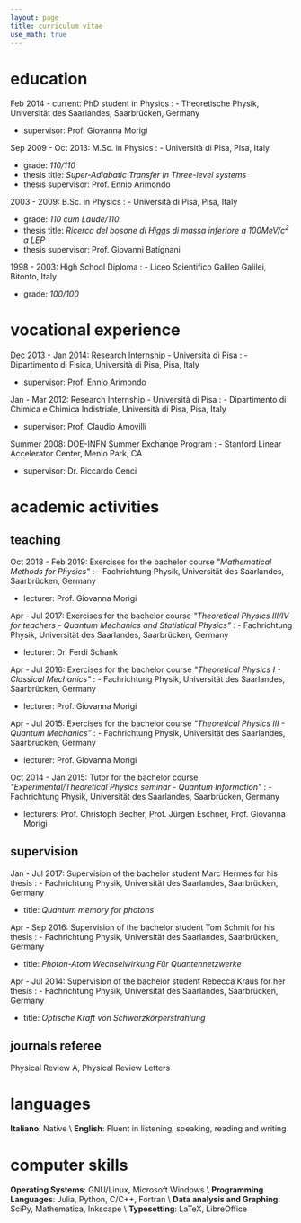 ```yaml
---
layout: page
title: curriculum vitae
use_math: true
---
```


# education

Feb 2014 - current:  PhD student in Physics
:  - Theoretische Physik, Universität des Saarlandes, Saarbrücken, Germany
   - supervisor: Prof. Giovanna Morigi

Sep 2009 - Oct 2013: M.Sc. in Physics
:  - Università di Pisa, Pisa, Italy
   - grade: *110/110*
   - thesis title: *Super-Adiabatic Transfer in Three-level systems*
   - thesis supervisor: Prof. Ennio Arimondo

2003 - 2009: B.Sc. in Physics
:  - Università di Pisa, Pisa, Italy
   - grade: *110 cum Laude/110*
   - thesis title: *Ricerca del bosone di Higgs di massa inferiore a $100 \mathrm{MeV/c^2}$ a LEP*
   - thesis supervisor: Prof. Giovanni Batignani

1998 - 2003: High School Diploma
:  - Liceo Scientifico Galileo Galilei, Bitonto, Italy
   - grade: *100/100*


# vocational experience

Dec 2013 - Jan 2014: Research Internship - Università di Pisa
:  - Dipartimento di Fisica, Università di Pisa, Pisa, Italy
   - supervisor:  Prof. Ennio Arimondo

Jan - Mar 2012: Research Internship - Università di Pisa
:  - Dipartimento di Chimica e Chimica Indistriale, Università di Pisa, Pisa, Italy
   - supervisor:  Prof. Claudio Amovilli

Summer 2008: DOE-INFN Summer Exchange Program
:  - Stanford Linear Accelerator Center, Menlo Park, CA
   - supervisor:  Dr. Riccardo Cenci


# academic activities

## teaching

Oct 2018 - Feb 2019: Exercises for the bachelor course *"Mathematical Methods for Physics"*
:  - Fachrichtung Physik, Universität des Saarlandes, Saarbrücken, Germany
   - lecturer: Prof. Giovanna Morigi

Apr - Jul 2017: Exercises for the bachelor course *"Theoretical Physics III/IV for teachers - Quantum Mechanics and Statistical Physics"*
:  - Fachrichtung Physik, Universität des Saarlandes, Saarbrücken, Germany
   - lecturer: Dr. Ferdi Schank
    
Apr - Jul 2016: Exercises for the bachelor course *"Theoretical Physics I - Classical Mechanics"*
:  - Fachrichtung Physik, Universität des Saarlandes, Saarbrücken, Germany
   - lecturer: Prof. Giovanna Morigi
    
Apr - Jul 2015: Exercises for the bachelor course *"Theoretical Physics III - Quantum Mechanics"*
:  - Fachrichtung Physik, Universität des Saarlandes, Saarbrücken, Germany
   - lecturer: Prof. Giovanna Morigi
    
Oct 2014 - Jan 2015: Tutor for the bachelor course *"Experimental/Theoretical Physics seminar - Quantum Information"*
:  - Fachrichtung Physik, Universität des Saarlandes, Saarbrücken, Germany
   - lecturers: Prof. Christoph Becher, Prof. Jürgen Eschner, Prof. Giovanna Morigi

## supervision

Jan - Jul 2017: Supervision of the bachelor student Marc Hermes for his thesis
:  - Fachrichtung Physik, Universität des Saarlandes, Saarbrücken, Germany
   - title: *Quantum memory for photons*
    
Apr - Sep 2016: Supervision of the bachelor student Tom Schmit for his thesis
:  - Fachrichtung Physik, Universität des Saarlandes, Saarbrücken, Germany
   - title: *Photon-Atom Wechselwirkung Für Quantennetzwerke*
    
Apr - Jul 2014: Supervision of the bachelor student Rebecca Kraus for her thesis
:  - Fachrichtung Physik, Universität des Saarlandes, Saarbrücken, Germany
   - title: *Optische Kraft von Schwarzkörperstrahlung*

    
## journals referee

Physical Review A, Physical Review Letters


# languages

**Italiano**: Native \\
**English**: Fluent in listening, speaking, reading and writing


# computer skills

**Operating Systems**: GNU/Linux, Microsoft Windows \\
**Programming Languages**: Julia, Python, C/C++, Fortran \\
**Data analysis and Graphing**: SciPy, Mathematica, Inkscape \\
**Typesetting**: LaTeX, LibreOffice
